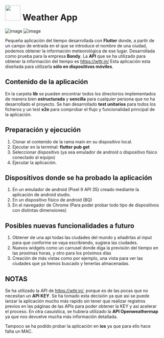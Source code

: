 # <img src="https://github.com/user-attachments/assets/95a9ba26-2a2e-439c-a313-a0626108adba" height="50"/> Weather App 


![image](https://github.com/user-attachments/assets/dedb7ce9-1104-4007-b040-9ea481eb9bb4)   ![image](https://github.com/user-attachments/assets/f2c70ad6-6433-472c-a27f-0bc08ddae32e)

Pequeña aplicación del tiempo desarrollada con **Flutter** donde, a partir de un campo de entrada en el que se introduce el nombre de una ciudad, podemos obtener la información meteorológica de ese lugar. Desarrollada como prueba para la empresa **Bondy**.
La **API** que se ha utilizado para obtener la información del tiempo es https://wttr.in/
Esta aplicación esta diseñada para utilizarla **sólo en dispositivos móviles**.

## Contenido de la aplicación

En la carpeta **lib** se pueden encontrar todos los directorios implementados de manera bien **estructurada** y **sencilla** para cualquier persona que no ha desarrollado el proyecto.
Se han desarrollado **test unitarios** para todos los ficheros y un test **e2e** para comprobar el flujo y funcionalidad principal de la aplicación.

## Preparación y ejecución

1. Clonar el contenido de la rama main en su dispositivo local.
2. Ejecutar en la terminal: **flutter pub get**
3. Seleccionar dispositivo (ya sea emulador de android o dispositivo físico conectado al equipo)
4. Ejecutar la aplicación.

## Dispositivos donde se ha probado la aplicación

1. En un emulador de android (Pixel 9 API 35) creado mediante la aplicación de android studio.
2. En un dispositivo físico de android (BQ)
3. En el navegador de Chrome (Para poder probar todo tipo de dispositivos con distintas dimensiones)

## Posibles nuevas funcionalidades a futuro

1. Obtener de una api todas las ciudades del mundo y añadirlas al input para que conforme se vaya escribiendo, sugiera las ciudades.
2. Nuevos widgets como un carrusel donde diga la previsión del tiempo en las proximas horas, y otro para los próximos días
3. Creación de más vistas como por ejemplo, una vista para ver las ciudades que ya hemos buscado y tenerlas almacenadas.

## NOTAS
Se ha utilizado la API de https://wttr.in/, porque es de las pocas que no necesitan un **API KEY**. Se ha tomado esta decisión ya que así se puede lanzar la aplicación mucho más rapido sin tener que realizar registros previos en las páginas de las APIs para poder obtener la KEY y asi acelerar el proceso. En otra casuística, se hubiera utilizado la **API Openweathermap** ya que nos devuelve mucha más información detallada.

Tampoco se ha podido probar la aplicación en **ios** ya que para ello hace falta un MAC.



